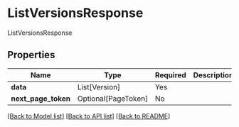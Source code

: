 # ListVersionsResponse

ListVersionsResponse

## Properties
| Name | Type | Required | Description |
| ------------ | ------------- | ------------- | ------------- |
**data** | List[Version] | Yes |  |
**next_page_token** | Optional[PageToken] | No |  |


[[Back to Model list]](../../../README.md#models-v2-link) [[Back to API list]](../../README.md#documentation-for-api-endpoints) [[Back to README]](../../README.md)

